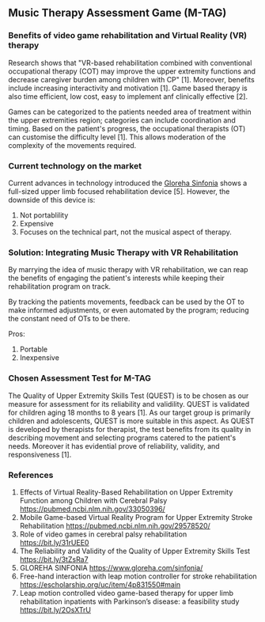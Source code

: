 ## Music Therapy Assessment Game (M-TAG)

### Benefits of video game rehabilitation and Virtual Reality (VR) therapy
Research shows that "VR-based rehabilitation combined with conventional occupational therapy (COT) may improve the upper extremity functions and decrease caregiver burden among children with CP" [1]. Moreover, benefits include increasing interactivity and motivation [1]. Game based therapy is also time efficient, low cost, easy to implement anf clinically effective [2]. 

Games can be categorized to the patients needed area of treatment within the upper extremities region; categories can include coordination and timing. Based on the patient's progress, the occupational therapists (OT) can customise the difficulty level [1]. This allows moderation of the complexity of the movements required.

### Current technology on the market 
Current advances in technology introduced the [Gloreha Sinfonia](https://www.youtube.com/watch?v=OewQiHHexhE) shows a full-sized upper limb focused rehabilitation device [5]. However, the downside of this device is:
1. Not portablility
2. Expensive
3. Focuses on the technical part, not the musical aspect of therapy.

### Solution: Integrating Music Therapy with VR Rehabilitation
By marrying the idea of music therapy with VR rehabilitation, we can reap the benefits of engaging the patient's interests while keeping their rehabilitation program on track. 

By tracking the patients movements, feedback can be used by the OT to make informed adjustments, or even automated by the program; reducing the constant need of OTs to be there.

Pros:
1. Portable
2. Inexpensive

### Chosen Assessment Test for M-TAG 
The Quality of Upper Extremity Skills Test (QUEST) is to be chosen as our measure for assessment for its reliability and validility. QUEST is validated for children aging 18 months to 8 years [1]. As our target group is primarily children and adolescents, QUEST is more suitable in this aspect. As QUEST is developed by therapists for therapist, the test benefits from its quality in describing movement and selecting programs catered to the patient's needs. Moreover it has evidential prove of reliability, validity, and responsiveness [1].

### References

1. Effects of Virtual Reality-Based Rehabilitation on Upper Extremity Function among Children with Cerebral Palsy https://pubmed.ncbi.nlm.nih.gov/33050396/
2. Mobile Game-based Virtual Reality Program for Upper Extremity Stroke Rehabilitation https://pubmed.ncbi.nlm.nih.gov/29578520/
3. Role of video games in cerebral palsy rehabilitation https://bit.ly/31rUEE0
4. The Reliability and Validity of the Quality of Upper Extremity Skills Test https://bit.ly/3tZsRa7
5. GLOREHA SINFONIA https://www.gloreha.com/sinfonia/
6. Free-hand interaction with leap motion controller for stroke rehabilitation https://escholarship.org/uc/item/4p831550#main
7. Leap motion controlled video game-based therapy for upper limb rehabilitation inpatients with Parkinson’s disease: a feasibility study  https://bit.ly/2OsXTrU
<!--stackedit_data:
eyJoaXN0b3J5IjpbLTk5NzY4NTMyMCwxNTI1NTIyMDU4LC05Mj
cwNDg4NzEsMjExODQ2NzA3LC0yMTI5NjE1MjY3XX0=
-->